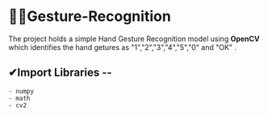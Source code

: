 # ✋🏻Gesture-Recognition

The project holds a simple Hand Gesture Recognition model using **OpenCV** which identifies the hand getures as  "1","2","3","4","5","0" and "OK" .

## ✔Import Libraries --
    - numpy
    - math
    - cv2
    
